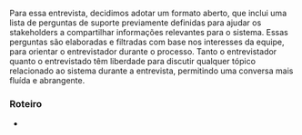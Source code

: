 Para essa entrevista, decidimos adotar um formato aberto, que inclui uma lista de perguntas de suporte previamente definidas para ajudar os stakeholders a compartilhar informações relevantes para o sistema. Essas perguntas são elaboradas e filtradas com base nos interesses da equipe, para orientar o entrevistador durante o processo. Tanto o entrevistador quanto o entrevistado têm liberdade para discutir qualquer tópico relacionado ao sistema durante a entrevista, permitindo uma conversa mais fluída e abrangente.

### Roteiro

- 

